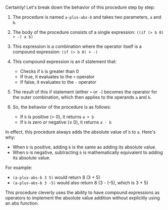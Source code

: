 Certainly! Let's break down the behavior of this procedure step by step:

1. The procedure is named `a-plus-abs-b` and takes two parameters, `a` and `b`.

2. The body of the procedure consists of a single expression:
   `((if (> b 0) + -) a b)`

3. This expression is a combination where the operator itself is a compound expression:
   `(if (> b 0) + -)`

4. This compound expression is an if statement that:
   - Checks if `b` is greater than 0
   - If true, it evaluates to the `+` operator
   - If false, it evaluates to the `-` operator

5. The result of this if statement (either `+` or `-`) becomes the operator for the outer combination, which then applies to the operands `a` and `b`.

6. So, the behavior of the procedure is as follows:
   - If `b` is positive (> 0), it returns `a + b`
   - If `b` is zero or negative (≤ 0), it returns `a - b`

In effect, this procedure always adds the absolute value of `b` to `a`. Here's why:
- When `b` is positive, adding `b` is the same as adding its absolute value.
- When `b` is negative, subtracting `b` is mathematically equivalent to adding its absolute value.

For example:
- `(a-plus-abs-b 3 5)` would return 8 (3 + 5)
- `(a-plus-abs-b 3 -5)` would also return 8 (3 - (-5), which is 3 + 5)

This procedure cleverly uses the ability to have compound expressions as operators to implement the absolute value addition without explicitly using an abs function.